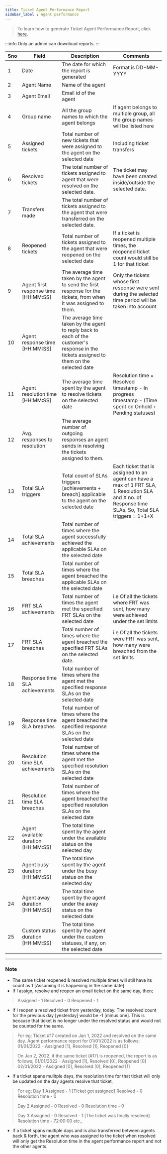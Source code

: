 ```yaml
---
title: Ticket Agent Performance Report
sidebar_label : Agent performance 
---
```


> To learn how to generate Ticket Agent Performance Report, click [here](https://docs.yellow.ai/docs/platform_concepts/inbox/analytics-reports/reports). 

:::info
Only an admin can download reports.
:::

| Sno | Field  | Description | Comments
|--|--|--|--|
|1| Date | The date for which the report is generated| Format is DD-MM-YYYY|
|2| Agent Name| Name of the agent||
|3| Agent Email| Email id of the agent||
|4| Group name| All the group names to which the agent belongs|If agent belongs to multiple group, all the group names will be listed here|
|5| Assigned tickets|Total number of new tickets that were assigned to the agent on the selected date| Including ticket transfers|
|6| Resolved tickets|The total number of tickets assigned to agent that were resolved on the selected date. |The ticket may have been created inside/outside the selected date.|
|7| Transfers made|The total number of tickets assigned to the agent that were transferred on the selected date.||
|8| Reopened tickets|Total number of tickets assigned to the agent that were reopened on the selected date|If a ticket is reopened multiple times, the reopened ticket count would still be 1 for that ticket|
|9| Agent first response time [HH:MM:SS]|The average time taken by the agent to send the first response for the tickets, from when it was assigned to them.| Only the tickets whose first response were sent during the selected time period will be taken into account|
|10| Agent response time [HH:MM:SS]|The average time taken by the agent to reply back to each of the customer's response in the tickets assigned to them on the selected date||
|11| Agent resolution time [HH:MM:SS]|The average time spent by the agent to resolve tickets on the selected date|Resolution time = Resolved timestamp - In progress timestamp - (Time spent on Onhold + Pending statuses)|
|12|Avg. responses to resolution|The average number of outgoing responses an agent sends in resolving the tickets assigned to them.||
|13| Total SLA triggers|Total count of SLAs triggers [achievements + breach] applicable to the agent on the selected date|Each ticket that is assigned to an agent can have a max of 1 FRT SLA, 1 Resolution SLA and X no. of Response time SLAs. So, Total SLA triggers = 1+1+X|
|14| Total SLA achievements|Total number of times where the agent  successfully achieved the applicable SLAs on the selected date||
|15| Total SLA breaches|Total number of times where the agent breached the applicable SLAs on the selected date||
|16| FRT SLA achievements|Total number of times the agent met the specified FRT SLAs on the selected date |i.e Of all the tickets where FRT was sent, how many were achieved under the set limits|
|17| FRT SLA breaches|Total number of times where the agent breached the specified FRT SLAs on the selected date. |i.e Of all the tickets were FRT was sent, how many were breached from the set limits|
|18| Response time SLA achievements|Total number of times where the agent met the specified response SLAs on the selected date||
|19| Response time SLA breaches|Total number of times where the agent breached the specified response SLAs on the selected date||
|20| Resolution time SLA achievements|Total number of times where the agent  met the specified resolution SLAs on the selected date||
|21| Resolution time SLA breaches|Total number of times where the agent  breached the specified resolution SLAs on the selected date||
|22| Agent available duration [HH:MM:SS]|The total time spent by the agent under the available status on the selected day||
|23| Agent busy duration [HH:MM:SS]|The total time spent by the agent under the busy status on the selected day||
|24| Agent away duration [HH:MM:SS]|The total time spent by the agent under the away status on the selected date|
|25| Custom status duration [HH:MM:SS]|The total time spent by the agent under the custom statuses, if any, on the selected date||

---

### Note

 - The same ticket reopened & resolved multiple times will still have its count as 1 [Assuming it is happening in the same date]
 - If I assign, resolve and reopen an email ticket on the same day, then;
>Assigned - 1
>Resolved - 0
>Reopened - 1
 - If I reopen a resolved ticket from yesterday, today. The resolved count for the previous day [yesterday] would be -1 [minus one]. This is because that ticket is no longer under the resolved status and would not be counted for the same.
 >For eg:
 >Ticket #17 created on Jan 1, 2022 and resolved on the same day.
 >Agent performance report for 01/01/2022 is as follows;
 >01/01/2022 - Assigned [1], Resolved [1], Reopened [0]
 >>
 >On Jan 2, 2022, if the same ticket (#17) is reopened, the report is as follows;
 >01/01/2022 - Assigned [1], Resolved [0], Reopened [0]
 >02/01/2022 - Assigned [0], Resolved [0], Reopened [1]
 - If a ticket spans mulitple days, the resolution time for that ticket will only be updated on the day agents resolve that ticket,
 > For eg:
 > Day 1
 > Assigned - 1 [Ticket got assigned]
 > Resolved - 0
 > Resolution time - 0
 > 
 > Day 2
 > Assigned - 0
 > Resolved - 0
 > Resolution time - 0
 > 
 > Day 3
 > Assigned - 0
 > Resolved - 1 [The ticket was finally resolved]
 > Resolution time - 72:00:00 etc.,
 
 - If a ticket spans multiple days and is also transferred between agents back & forth, the agent who was assigned to the ticket when resolved will only get the Resolution time in the agent performance report and not the other agents.

